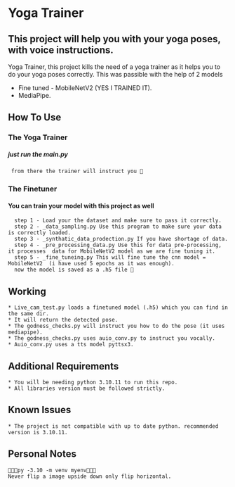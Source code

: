# Yoga Trainer


## This project will help you with your yoga poses, with voice instructions.
Yoga Trainer, this project kills the need of a yoga trainer as it helps you to do your yoga poses correctly. This was passible with the help of 2 models
* Fine tuned - MobileNetV2 (YES I TRAINED IT).
* MediaPipe.


## How To Use 
  ### The Yoga Trainer
   ##### just run the main.py
  
     from there the trainer will instruct you 🎉
  ### The Finetuner 
  #### You can train your model with this project as well
      step 1 - Load your the dataset and make sure to pass it correctly.
      step 2 - _data_sampling.py Use this program to make sure your data is correctly loaded.
      step 3 - _synthatic_data_prodection.py If you have shortage of data.
      step 4 - _pre_processing_data.py Use this for data pre-processing, it processes  data for MobileNetV2 model as we are fine tuning it.
      step 5 - _fine_tuneing.py This will fine tune the cnn model = MobileNetV2  (i have used 5 epochs as it was enough).
      now the model is saved as a .h5 file 🎉


## Working
    * Live_cam_test.py loads a finetuned model (.h5) which you can find in the same dir.
    * It will return the detected pose.
    * The godness_checks.py will instruct you how to do the pose (it uses mediapipe).
    * The godness_checks.py uses auio_conv.py to instruct you vocally.
    * Auio_conv.py uses a tts model pyttsx3.


## Additional Requirements
    * You will be needing python 3.10.11 to run this repo.
    * All libraries version must be followed strictly.


## Known Issues 
    * The project is not compatible with up to date python. recommended version is 3.10.11.


## Personal Notes
    🔴🔴🔴py -3.10 -m venv myenv🔴🔴🔴
    Never flip a image upside down only flip horizontal.


